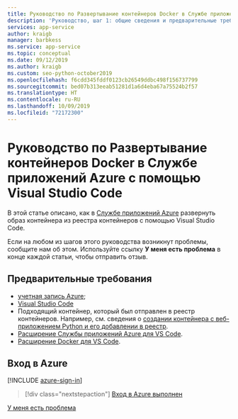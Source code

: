 ```yaml
---
title: Руководство по Развертывание контейнеров Docker в Службе приложений Azure с помощью Visual Studio Code
description: 'Руководство, шаг 1: общие сведения и предварительные требования.'
services: app-service
author: kraigb
manager: barbkess
ms.service: app-service
ms.topic: conceptual
ms.date: 09/12/2019
ms.author: kraigb
ms.custom: seo-python-october2019
ms.openlocfilehash: f6cdd345fddf0123cb26549ddbc498f156737799
ms.sourcegitcommit: bed07b313eeab51281d1a6d4eba67a75524b2f57
ms.translationtype: HT
ms.contentlocale: ru-RU
ms.lasthandoff: 10/09/2019
ms.locfileid: "72172300"
---
```

# <a name="tutorial-deploy-docker-containers-to-azure-app-service-with-visual-studio-code"></a>Руководство по Развертывание контейнеров Docker в Службе приложений Azure с помощью Visual Studio Code

В этой статье описано, как в [Службе приложений Azure](https://azure.microsoft.com/services/app-service/containers/) развернуть образ контейнера из реестра контейнеров с помощью Visual Studio Code.

Если на любом из шагов этого руководства возникнут проблемы, сообщите нам об этом. Используйте ссылку **У меня есть проблема** в конце каждой статьи, чтобы отправить отзыв.

## <a name="prerequisites"></a>Предварительные требования

- [учетная запись Azure](https://azure.microsoft.com/free/?utm_source=campaign&utm_campaign=vscode-tutorial-docker-extension&mktingSource=vscode-tutorial-docker-extension);
- [Visual Studio Code](https://code.visualstudio.com/)
- Подходящий контейнер, который был отправлен в реестр контейнеров. Например, см. сведения о [создании контейнера с веб-приложением Python и его добавлении в реестр](https://code.visualstudio.com/docs/python/tutorial-create-containers).
- [Расширение Службы приложений Azure для VS Code](https://marketplace.visualstudio.com/items?itemName=ms-azuretools.vscode-azureappservice).
- [Расширение Docker для VS Code](https://marketplace.visualstudio.com/items?itemName=ms-azuretools.vscode-docker).

## <a name="sign-in-to-azure"></a>Вход в Azure

[!INCLUDE [azure-sign-in](includes/azure-sign-in.md)]

> [!div class="nextstepaction"]
> [Вход в Azure выполнен](tutorial-deploy-containers-02.md)

[У меня есть проблема](https://www.research.net/r/PWZWZ52?tutorial=vscode-appservice-containers&step=01-verify-prerequisites)
